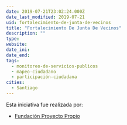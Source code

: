 ```yaml
---
date: 2019-07-21T23:02:24.000Z
date_last_modified: 2019-07-21
uid: fortalecimiento-de-junta-de-vecinos
title: "Fortalecimiento De Junta De Vecinos"
description: ""
type: 
website: 
date_ini: 
date_end: 
tags:
  - monitoreo-de-servicios-publicos
  - mapeo-ciudadano
  - participación-ciudadana
cities: 
  - Santiago
---
```


Esta iniciativa fue realizada por:

- [Fundación Proyecto Propio](/i/fundacion-proyecto-propio.html)
